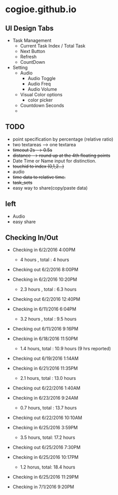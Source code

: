 # cogioe.github.io

## UI Design Tabs

* Task Management
  * Current Task Index / Total Task
  *   Next Button
  *   Refresh
  *   CountDown
* Setting
  * Audio
    * Audio Toggle
    * Audio Freq
    * Audio Volume
  * Visual Color options
    * color picker
  * Countdown Seconds
  *

## TODO
   * point specification by percentage (relative ratio)
   * two textareas --> one textarea
   * ~~timeout 2s --> 0.5s~~
   * ~~distance --> round up at the 4th floating points~~
   * Date Time or Name input for distinction.
   * ~~touchid to index (0,1,2...)~~
   * audio 
   * ~~time data to relative time.~~ 
   * ~~task_sets~~ 
   * easy way to share(copy/paste data) 

## left
  * Audio
  * easy share

## Checking In/Out

- Checking in 6/2/2016 4:00PM
  - 4 hours  , total : 4 hours
- Checking out 6/2/2016 8:00PM

- Checking in 6/2/2016 10:20PM
  - 2.3 hours , total :  6.3 hours
- Checking out 6/2/2016 12:40PM

- Checking in 6/11/2016 6:04PM
  - 3.2 hours , total :  9.5 hours
- Checking out 6/11/2016 9:16PM

- Checking in 6/18/2016 11:50PM
  - 1.4 hours, total : 10.9 hours (9 hrs reported)
- Checking out 6/19/2016 1:14AM

- Checking in 6/21/2016 11:35PM
  - 2.1 hours, total : 13.0 hours
- Checking out 6/22/2016 1:40AM

- Checking in 6/23/2016 9:24AM
  - 0.7 hours, total : 13.7 hours
- Checking out 6/22/2016 10:10AM

- Checking in 6/25/2016 3:59PM
  - 3.5 hours, total: 17.2 hours
- Checking out 6/25/2016 7:30PM

- Checking in 6/25/2016 10:17PM
  - 1.2 horus, total: 18.4 hours
- Checking in 6/25/2016 11:29PM

- Checking in 7/1/2016 9:20PM
